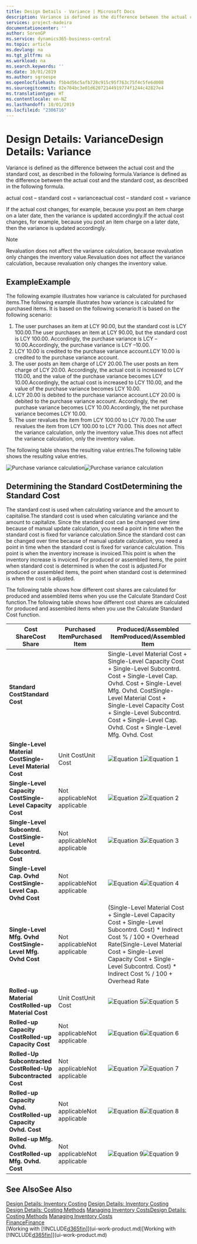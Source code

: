 ```yaml
---
title: Design Details - Variance | Microsoft Docs
description: Variance is defined as the difference between the actual cost and the standard cost, as described in the following formula.
services: project-madeira
documentationcenter: ''
author: SorenGP
ms.service: dynamics365-business-central
ms.topic: article
ms.devlang: na
ms.tgt_pltfrm: na
ms.workload: na
ms.search.keywords: ''
ms.date: 10/01/2019
ms.author: sgroespe
ms.openlocfilehash: f5b4d56c5afb728c915c95f763c75f4c5fe6d008
ms.sourcegitcommit: 02e704bc3e01d62072144919774f1244c42827e4
ms.translationtype: HT
ms.contentlocale: en-NZ
ms.lasthandoff: 10/01/2019
ms.locfileid: "2306716"
---
```

# <a name="design-details-variance"></a><span data-ttu-id="0a9cf-103">Design Details: Variance</span><span class="sxs-lookup"><span data-stu-id="0a9cf-103">Design Details: Variance</span></span>
<span data-ttu-id="0a9cf-104">Variance is defined as the difference between the actual cost and the standard cost, as described in the following formula.</span><span class="sxs-lookup"><span data-stu-id="0a9cf-104">Variance is defined as the difference between the actual cost and the standard cost, as described in the following formula.</span></span>  

 <span data-ttu-id="0a9cf-105">actual cost – standard cost = variance</span><span class="sxs-lookup"><span data-stu-id="0a9cf-105">actual cost – standard cost = variance</span></span>  

 <span data-ttu-id="0a9cf-106">If the actual cost changes, for example, because you post an item charge on a later date, then the variance is updated accordingly.</span><span class="sxs-lookup"><span data-stu-id="0a9cf-106">If the actual cost changes, for example, because you post an item charge on a later date, then the variance is updated accordingly.</span></span>  

> [!NOTE]  
>  <span data-ttu-id="0a9cf-107">Revaluation does not affect the variance calculation, because revaluation only changes the inventory value.</span><span class="sxs-lookup"><span data-stu-id="0a9cf-107">Revaluation does not affect the variance calculation, because revaluation only changes the inventory value.</span></span>  

## <a name="example"></a><span data-ttu-id="0a9cf-108">Example</span><span class="sxs-lookup"><span data-stu-id="0a9cf-108">Example</span></span>  
 <span data-ttu-id="0a9cf-109">The following example illustrates how variance is calculated for purchased items.</span><span class="sxs-lookup"><span data-stu-id="0a9cf-109">The following example illustrates how variance is calculated for purchased items.</span></span> <span data-ttu-id="0a9cf-110">It is based on the following scenario:</span><span class="sxs-lookup"><span data-stu-id="0a9cf-110">It is based on the following scenario:</span></span>  

1.  <span data-ttu-id="0a9cf-111">The user purchases an item at LCY 90.00, but the standard cost is LCY 100.00.</span><span class="sxs-lookup"><span data-stu-id="0a9cf-111">The user purchases an item at LCY 90.00, but the standard cost is LCY 100.00.</span></span> <span data-ttu-id="0a9cf-112">Accordingly, the purchase variance is LCY –10.00.</span><span class="sxs-lookup"><span data-stu-id="0a9cf-112">Accordingly, the purchase variance is LCY –10.00.</span></span>  
2.  <span data-ttu-id="0a9cf-113">LCY 10.00 is credited to the purchase variance account.</span><span class="sxs-lookup"><span data-stu-id="0a9cf-113">LCY 10.00 is credited to the purchase variance account.</span></span>  
3.  <span data-ttu-id="0a9cf-114">The user posts an item charge of LCY 20.00.</span><span class="sxs-lookup"><span data-stu-id="0a9cf-114">The user posts an item charge of LCY 20.00.</span></span> <span data-ttu-id="0a9cf-115">Accordingly, the actual cost is increased to LCY 110.00, and the value of the purchase variance becomes LCY 10.00.</span><span class="sxs-lookup"><span data-stu-id="0a9cf-115">Accordingly, the actual cost is increased to LCY 110.00, and the value of the purchase variance becomes LCY 10.00.</span></span>  
4.  <span data-ttu-id="0a9cf-116">LCY 20.00 is debited to the purchase variance account.</span><span class="sxs-lookup"><span data-stu-id="0a9cf-116">LCY 20.00 is debited to the purchase variance account.</span></span> <span data-ttu-id="0a9cf-117">Accordingly, the net purchase variance becomes LCY 10.00.</span><span class="sxs-lookup"><span data-stu-id="0a9cf-117">Accordingly, the net purchase variance becomes LCY 10.00.</span></span>  
5.  <span data-ttu-id="0a9cf-118">The user revalues the item from LCY 100.00 to LCY 70.00.</span><span class="sxs-lookup"><span data-stu-id="0a9cf-118">The user revalues the item from LCY 100.00 to LCY 70.00.</span></span> <span data-ttu-id="0a9cf-119">This does not affect the variance calculation, only the inventory value.</span><span class="sxs-lookup"><span data-stu-id="0a9cf-119">This does not affect the variance calculation, only the inventory value.</span></span>  

 <span data-ttu-id="0a9cf-120">The following table shows the resulting value entries.</span><span class="sxs-lookup"><span data-stu-id="0a9cf-120">The following table shows the resulting value entries.</span></span>  

 <span data-ttu-id="0a9cf-121">![Purchase variance calculation](media/design_details_inventory_costing_11_purchase_variance.png "Purchase variance calculation")</span><span class="sxs-lookup"><span data-stu-id="0a9cf-121">![Purchase variance calculation](media/design_details_inventory_costing_11_purchase_variance.png "Purchase variance calculation")</span></span>  

## <a name="determining-the-standard-cost"></a><span data-ttu-id="0a9cf-122">Determining the Standard Cost</span><span class="sxs-lookup"><span data-stu-id="0a9cf-122">Determining the Standard Cost</span></span>  
 <span data-ttu-id="0a9cf-123">The standard cost is used when calculating variance and the amount to capitalise.</span><span class="sxs-lookup"><span data-stu-id="0a9cf-123">The standard cost is used when calculating variance and the amount to capitalize.</span></span> <span data-ttu-id="0a9cf-124">Since the standard cost can be changed over time because of manual update calculation, you need a point in time when the standard cost is fixed for variance calculation.</span><span class="sxs-lookup"><span data-stu-id="0a9cf-124">Since the standard cost can be changed over time because of manual update calculation, you need a point in time when the standard cost is fixed for variance calculation.</span></span> <span data-ttu-id="0a9cf-125">This point is when the inventory increase is invoiced.</span><span class="sxs-lookup"><span data-stu-id="0a9cf-125">This point is when the inventory increase is invoiced.</span></span> <span data-ttu-id="0a9cf-126">For produced or assembled items, the point when standard cost is determined is when the cost is adjusted.</span><span class="sxs-lookup"><span data-stu-id="0a9cf-126">For produced or assembled items, the point when standard cost is determined is when the cost is adjusted.</span></span>  

 <span data-ttu-id="0a9cf-127">The following table shows how different cost shares are calculated for produced and assembled items when you use the Calculate Standard Cost function.</span><span class="sxs-lookup"><span data-stu-id="0a9cf-127">The following table shows how different cost shares are calculated for produced and assembled items when you use the Calculate Standard Cost function.</span></span>  

|<span data-ttu-id="0a9cf-128">Cost Share</span><span class="sxs-lookup"><span data-stu-id="0a9cf-128">Cost Share</span></span>|<span data-ttu-id="0a9cf-129">Purchased Item</span><span class="sxs-lookup"><span data-stu-id="0a9cf-129">Purchased Item</span></span>|<span data-ttu-id="0a9cf-130">Produced/Assembled Item</span><span class="sxs-lookup"><span data-stu-id="0a9cf-130">Produced/Assembled Item</span></span>|  
|----------------|--------------------|------------------------------|  
|<span data-ttu-id="0a9cf-131">**Standard Cost**</span><span class="sxs-lookup"><span data-stu-id="0a9cf-131">**Standard Cost**</span></span>||<span data-ttu-id="0a9cf-132">Single-Level Material Cost + Single-Level Capacity Cost + Single-Level Subcontrd. Cost + Single-Level Cap. Ovhd. Cost + Single-Level Mfg. Ovhd. Cost</span><span class="sxs-lookup"><span data-stu-id="0a9cf-132">Single-Level Material Cost + Single-Level Capacity Cost + Single-Level Subcontrd. Cost + Single-Level Cap. Ovhd. Cost + Single-Level Mfg. Ovhd. Cost</span></span>|  
|<span data-ttu-id="0a9cf-133">**Single-Level Material Cost**</span><span class="sxs-lookup"><span data-stu-id="0a9cf-133">**Single-Level Material Cost**</span></span>|<span data-ttu-id="0a9cf-134">Unit Cost</span><span class="sxs-lookup"><span data-stu-id="0a9cf-134">Unit Cost</span></span>|<span data-ttu-id="0a9cf-135">![Equation 1](media/design_details_inventory_costing_11_equation_1.png "Equation 1")</span><span class="sxs-lookup"><span data-stu-id="0a9cf-135">![Equation 1](media/design_details_inventory_costing_11_equation_1.png "Equation 1")</span></span>|  
|<span data-ttu-id="0a9cf-136">**Single-Level Capacity Cost**</span><span class="sxs-lookup"><span data-stu-id="0a9cf-136">**Single-Level Capacity Cost**</span></span>|<span data-ttu-id="0a9cf-137">Not applicable</span><span class="sxs-lookup"><span data-stu-id="0a9cf-137">Not applicable</span></span>|<span data-ttu-id="0a9cf-138">![Equation 2](media/design_details_inventory_costing_11_equation_2.png "Equation 2")</span><span class="sxs-lookup"><span data-stu-id="0a9cf-138">![Equation 2](media/design_details_inventory_costing_11_equation_2.png "Equation 2")</span></span>|  
|<span data-ttu-id="0a9cf-139">**Single-Level Subcontrd. Cost**</span><span class="sxs-lookup"><span data-stu-id="0a9cf-139">**Single-Level Subcontrd. Cost**</span></span>|<span data-ttu-id="0a9cf-140">Not applicable</span><span class="sxs-lookup"><span data-stu-id="0a9cf-140">Not applicable</span></span>|<span data-ttu-id="0a9cf-141">![Equation 3](media/design_details_inventory_costing_11_equation_3.png "Equation 3")</span><span class="sxs-lookup"><span data-stu-id="0a9cf-141">![Equation 3](media/design_details_inventory_costing_11_equation_3.png "Equation 3")</span></span>|  
|<span data-ttu-id="0a9cf-142">**Single-Level Cap. Ovhd Cost**</span><span class="sxs-lookup"><span data-stu-id="0a9cf-142">**Single-Level Cap. Ovhd Cost**</span></span>|<span data-ttu-id="0a9cf-143">Not applicable</span><span class="sxs-lookup"><span data-stu-id="0a9cf-143">Not applicable</span></span>|<span data-ttu-id="0a9cf-144">![Equation 4](media/design_details_inventory_costing_11_equation_4.png "Equation 4")</span><span class="sxs-lookup"><span data-stu-id="0a9cf-144">![Equation 4](media/design_details_inventory_costing_11_equation_4.png "Equation 4")</span></span>|  
|<span data-ttu-id="0a9cf-145">**Single-Level Mfg. Ovhd Cost**</span><span class="sxs-lookup"><span data-stu-id="0a9cf-145">**Single-Level Mfg. Ovhd Cost**</span></span>|<span data-ttu-id="0a9cf-146">Not applicable</span><span class="sxs-lookup"><span data-stu-id="0a9cf-146">Not applicable</span></span>|<span data-ttu-id="0a9cf-147">(Single-Level Material Cost + Single-Level Capacity Cost + Single-Level Subcontrd. Cost) \* Indirect Cost % / 100 + Overhead Rate</span><span class="sxs-lookup"><span data-stu-id="0a9cf-147">(Single-Level Material Cost + Single-Level Capacity Cost + Single-Level Subcontrd. Cost) \* Indirect Cost % / 100 + Overhead Rate</span></span>|  
|<span data-ttu-id="0a9cf-148">**Rolled-up Material Cost**</span><span class="sxs-lookup"><span data-stu-id="0a9cf-148">**Rolled-up Material Cost**</span></span>|<span data-ttu-id="0a9cf-149">Unit Cost</span><span class="sxs-lookup"><span data-stu-id="0a9cf-149">Unit Cost</span></span>|<span data-ttu-id="0a9cf-150">![Equation 5](media/design_details_inventory_costing_11_equation_5.png "Equation 5")</span><span class="sxs-lookup"><span data-stu-id="0a9cf-150">![Equation 5](media/design_details_inventory_costing_11_equation_5.png "Equation 5")</span></span>|  
|<span data-ttu-id="0a9cf-151">**Rolled-up Capacity Cost**</span><span class="sxs-lookup"><span data-stu-id="0a9cf-151">**Rolled-up Capacity Cost**</span></span>|<span data-ttu-id="0a9cf-152">Not applicable</span><span class="sxs-lookup"><span data-stu-id="0a9cf-152">Not applicable</span></span>|<span data-ttu-id="0a9cf-153">![Equation 6](media/design_details_inventory_costing_11_equation_6.png "Equation 6")</span><span class="sxs-lookup"><span data-stu-id="0a9cf-153">![Equation 6](media/design_details_inventory_costing_11_equation_6.png "Equation 6")</span></span>|  
|<span data-ttu-id="0a9cf-154">**Rolled-Up Subcontracted Cost**</span><span class="sxs-lookup"><span data-stu-id="0a9cf-154">**Rolled-Up Subcontracted Cost**</span></span>|<span data-ttu-id="0a9cf-155">Not applicable</span><span class="sxs-lookup"><span data-stu-id="0a9cf-155">Not applicable</span></span>|<span data-ttu-id="0a9cf-156">![Equation 7](media/design_details_inventory_costing_11_equation_7.png "Equation 7")</span><span class="sxs-lookup"><span data-stu-id="0a9cf-156">![Equation 7](media/design_details_inventory_costing_11_equation_7.png "Equation 7")</span></span>|  
|<span data-ttu-id="0a9cf-157">**Rolled-up Capacity Ovhd. Cost**</span><span class="sxs-lookup"><span data-stu-id="0a9cf-157">**Rolled-up Capacity Ovhd. Cost**</span></span>|<span data-ttu-id="0a9cf-158">Not applicable</span><span class="sxs-lookup"><span data-stu-id="0a9cf-158">Not applicable</span></span>|<span data-ttu-id="0a9cf-159">![Equation 8](media/design_details_inventory_costing_11_equation_8.png "Equation 8")</span><span class="sxs-lookup"><span data-stu-id="0a9cf-159">![Equation 8](media/design_details_inventory_costing_11_equation_8.png "Equation 8")</span></span>|  
|<span data-ttu-id="0a9cf-160">**Rolled-up Mfg. Ovhd. Cost**</span><span class="sxs-lookup"><span data-stu-id="0a9cf-160">**Rolled-up Mfg. Ovhd. Cost**</span></span>|<span data-ttu-id="0a9cf-161">Not applicable</span><span class="sxs-lookup"><span data-stu-id="0a9cf-161">Not applicable</span></span>|<span data-ttu-id="0a9cf-162">![Equation 9](media/design_details_inventory_costing_11_equation_9.png "Equation 9")</span><span class="sxs-lookup"><span data-stu-id="0a9cf-162">![Equation 9](media/design_details_inventory_costing_11_equation_9.png "Equation 9")</span></span>|  

## <a name="see-also"></a><span data-ttu-id="0a9cf-163">See Also</span><span class="sxs-lookup"><span data-stu-id="0a9cf-163">See Also</span></span>  
 <span data-ttu-id="0a9cf-164">[Design Details: Inventory Costing](design-details-inventory-costing.md) </span><span class="sxs-lookup"><span data-stu-id="0a9cf-164">[Design Details: Inventory Costing](design-details-inventory-costing.md) </span></span>  
 <span data-ttu-id="0a9cf-165">[Design Details: Costing Methods](design-details-costing-methods.md) [Managing Inventory Costs](finance-manage-inventory-costs.md)</span><span class="sxs-lookup"><span data-stu-id="0a9cf-165">[Design Details: Costing Methods](design-details-costing-methods.md) [Managing Inventory Costs](finance-manage-inventory-costs.md)</span></span>  
 [<span data-ttu-id="0a9cf-166">Finance</span><span class="sxs-lookup"><span data-stu-id="0a9cf-166">Finance</span></span>](finance.md)  
 <span data-ttu-id="0a9cf-167">[Working with [!INCLUDE[d365fin](includes/d365fin_md.md)]](ui-work-product.md)</span><span class="sxs-lookup"><span data-stu-id="0a9cf-167">[Working with [!INCLUDE[d365fin](includes/d365fin_md.md)]](ui-work-product.md)</span></span>
